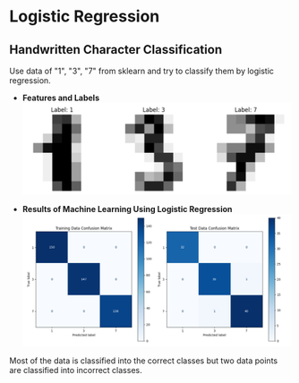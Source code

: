 # Logistic Regression

## Handwritten Character Classification

Use data of "1", "3", "7" from sklearn and try to classify them by logistic regression.

- **Features and Labels**
![handwritten](https://github.com/HanaHirose/ML_Self_Study/blob/main/ML_Regression_handwriten_classification/Image/handwritten.png)


- **Results of Machine Learning Using Logistic Regression**
![result](https://github.com/HanaHirose/ML_Self_Study/blob/main/ML_Regression_handwriten_classification/Image/handwritten_classification_ML_result.png)

Most of the data is classified into the correct classes but two data points are classified into incorrect classes.